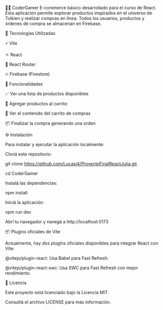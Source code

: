 🧙‍♂️ CoderGamer
E-commerce básico desarrollado para el curso de React.
Esta aplicación permite explorar productos inspirados en el universo de Tolkien y realizar compras en línea. Todos los usuarios, productos y órdenes de compra se almacenan en Firebase.

🚀 Tecnologías Utilizadas

⚡ Vite

⚛️ React

🔀 React Router

🔥 Firebase (Firestore)

🛒 Funcionalidades

✅ Ver una lista de productos disponibles

🛒 Agregar productos al carrito

🧾 Ver el contenido del carrito de compras

📦 Finalizar la compra generando una orden

⚙️ Instalación

Para instalar y ejecutar la aplicación localmente:

Cloná este repositorio:

git clone https://github.com/Lucasj4/ProyectoFinalReactJulia.git

cd CoderGamer

Instalá las dependencias:

npm install

Iniciá la aplicación:

npm run dev

Abrí tu navegador y navegá a http://localhost:5173


📦 Plugins oficiales de Vite

Actualmente, hay dos plugins oficiales disponibles para integrar React con Vite:

@vitejs/plugin-react: Usa Babel para Fast Refresh.

@vitejs/plugin-react-swc: Usa SWC para Fast Refresh con mejor rendimiento.

📄 Licencia

Este proyecto está licenciado bajo la Licencia MIT.

Consultá el archivo LICENSE para más información.

